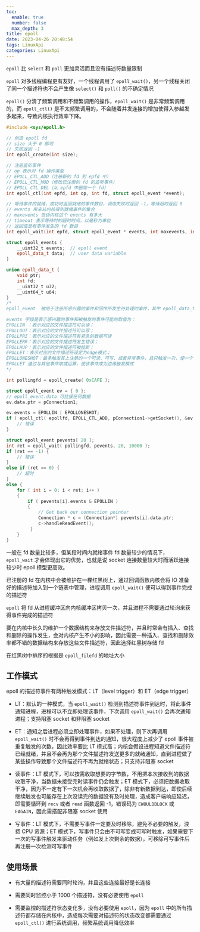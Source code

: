 ```yaml
---
toc:
  enable: true
  number: false
  max_depth: 3
title: epoll
date: 2023-04-26 20:48:54
tags: LinuxApi
categories: LinuxApi
---
```


`epoll` 比 `select` 和 `poll` 更加灵活而且没有描述符数量限制

`epoll` 对多线程编程更有友好，一个线程调用了 `epoll_wait()`，另一个线程关闭了同一个描述符也不会产生像 `select()` 和 `poll()` 的不确定情况

`epoll()` 分清了频繁调用和不频繁调用的操作，`epoll_wait()` 是非常频繁调用的，而 `epoll_ctl()` 是不太频繁调用的，不会随着并发连接的增加使得入参越发多起来，导致内核执行效率下降。

```cpp
#include <sys/epoll.h>

// 创造 epoll fd
// size 大于 0 即可
// 失败返回 -1
int epoll_create(int size);

// 注册监听事件
// op 表示对 fd 操作类型
// EPOLL_CTL_ADD（注册新的 fd 到 epfd 中）
// EPOLL_CTL_MOD（修改已注册的 fd 的监听事件）
// EPOLL_CTL_DEL（从 epfd 中删除一个 fd）
int epoll_ctl(int epfd, int op, int fd, struct epoll_event *event);

// 等待事件的就绪，成功时返回就绪的事件数目，调用失败时返回 -1，等待超时返回 0
// events 用来从内核得到就绪事件的集合
// maxevents 告诉内核这个 events 有多大
// timeout 表示等待时的超时时间，以毫秒为单位
// 返回值是有事件发生的 fd 数目
int epoll_wait(int epfd, struct epoll_event * events, int maxevents, int timeout);

struct epoll_events {
    __uint32_t events;  // epoll event
    epoll_data_t data;  // user data variable
}

union epoll_data_t {
    void ptr;
    int fd;
    __uint32_t u32;
    __uint64_t u64;
}
/*
epoll_event  被用于注册所感兴趣的事件和回传所发生待处理的事件，其中 epoll_data_t 联合体用来保存触发事件的某个文件描述符相关的数据

events 字段是表示感兴趣的事件和被触发的事件可能的取值为：
EPOLLIN ：表示对应的文件描述符可以读；
EPOLLOUT：表示对应的文件描述符可以写；
EPOLLPRI：表示对应的文件描述符有紧急的数据可读
EPOLLERR：表示对应的文件描述符发生错误；
EPOLLHUP：表示对应的文件描述符被挂断；
EPOLLET：表示对应的文件描述符设定为edge模式；
EPOLLONESHOT：最多触发其上注册的一个可读、可写、或者异常事件，且只触发一次，使一个 socket 连接任何时刻都只被一个线程所处理，注册了 EPOLLONESHOT 事件的 socket 一旦被某个线程处理完毕，该线程就应该立即重置这个 socket 上的 EPOLLONESHOT 事件，以确保这个 socket 下一次可读
EPOLLET 通过与其他事件取或运算，使该事件成为边缘触发模式
*/

int pollingfd = epoll_create( 0xCAFE );

struct epoll_event ev = { 0 };
// epoll_event.data 可挂接任何数据
ev.data.ptr = pConnection1;

ev.events = EPOLLIN | EPOLLONESHOT;
if ( epoll_ctl( epollfd, EPOLL_CTL_ADD, pConnection1->getSocket(), &ev ) != 0 ) {
    // 错误
}

struct epoll_event pevents[ 20 ];
int ret = epoll_wait( pollingfd, pevents, 20, 10000 );
if (ret == -1) {
    // 错误
}
else if (ret == 0) {
    // 超时
}
else {
    for ( int i = 0; i < ret; i++ )
    {
        if ( pevents[i].events & EPOLLIN )
        {
            // Get back our connection pointer
            Connection * c = (Connection*) pevents[i].data.ptr;
            c->handleReadEvent();
         }
    }
}
```

一般在 fd 数量比较多，但某段时间内就绪事件 fd 数量较少的情况下，`epoll_wait` 才会体现出它的优势，也就是说 socket 连接数量较大时而活跃连接较少时 epoll 模型更高效。

已注册的 fd 在内核中会被维护在一棵红黑树上，通过回调函数内核会将 IO 准备好的描述符加入到一个链表中管理，进程调用 `epoll_wait()` 便可以得到事件完成的描述符

`epoll` 将 fd 从进程缓冲区向内核缓冲区拷贝一次，并且进程不需要通过轮询来获得事件完成的描述符

要在内核中长久的维护一个数据结构来存放文件描述符，并且时常会有插入、查找和删除的操作发生，会对内核产生不小的影响，因此需要一种插入、查找和删除效率都不错的数据结构来存放这些文件描述符，因此选择红黑树存储 fd

在红黑树中排序的根据是 `epoll_filefd` 的地址大小

## 工作模式

epoll 的描述符事件有两种触发模式：LT（level trigger）和 ET（edge trigger）

- LT：默认的一种模式，当 `epoll_wait()` 检测到描述符事件到达时，将此事件通知进程，进程可以不立即处理该事件，下次调用 `epoll_wait()` 会再次通知进程；支持阻塞 socket 和非阻塞 socket

- ET：通知之后进程必须立即处理事件，如果不处理，则下次再调用  `epoll_wait()` 时不会再得到事件到达的通知，很大程度上减少了 epoll 事件被重复触发的次数，因此效率要比 LT 模式高；内核会假设进程知道文件描述符已经就绪，并且不会再为那个文件描述符发送更多的就绪通知，直到进程做了某些操作导致那个文件描述符不再为就绪状态；只支持非阻塞 socket

- 读事件：LT 模式下，可以按需收取想要的字节数，不用把本次接收到的数据收取干净，当数据未接受完时读事件仍会触发；ET 模式下，必须把数据收取干净，因为不一定有下一次机会再收取数据了，除非有新数据到达，即使后续继续触发也可能存在上次没读完的数据没有及时处理，造成客户端响应延迟，即需要循环到 `recv` 或者 `read` 函数返回 -1，错误码为 `EWOULDBLOCK` 或 `EAGAIN`，因此需搭配非阻塞 socket 使用

- 写事件：LT 模式下，不需要写事件一定要及时移除，避免不必要的触发，浪费 CPU 资源；ET 模式下，写事件只会由不可写变成可写时触发，如果需要下一次的写事件触发来驱动任务（例如发上次剩余的数据），可移除可写事件后再注册一次检测可写事件

## 使用场景

- 有大量的描述符需要同时轮询，并且这些连接最好是长连接

- 需要同时监控小于 1000 个描述符，没有必要使用 `epoll`

- 需要监控的描述符状态变化多，没有必要使用 `epoll`，因为 `epoll` 中的所有描述符都存储在内核中，造成每次需要对描述符的状态改变都需要通过 `epoll_ctl()` 进行系统调用，频繁系统调用降低效率
